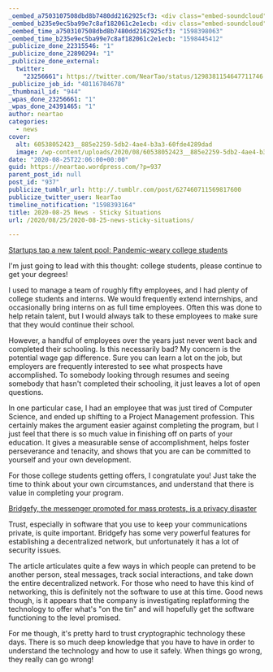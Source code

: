 ```yaml
---
_oembed_a7503107508dbd8b7480dd2162925cf3: <div class="embed-soundcloud"><iframe title="MPCBB289 - Long Way To Go by NearTao" width="500" height="400" scrolling="no" frameborder="no" src="https://w.soundcloud.com/player/?visual=true&url=https%3A%2F%2Fapi.soundcloud.com%2Ftracks%2F882069766&show_artwork=true&maxwidth=500&maxheight=750&dnt=1"></iframe></div>
_oembed_b235e9ec5ba99e7c8af182061c2e1ecb: <div class="embed-soundcloud"><iframe title="STBB703 - Greatest Destiny by NearTao" width="500" height="400" scrolling="no" frameborder="no" src="https://w.soundcloud.com/player/?visual=true&url=https%3A%2F%2Fapi.soundcloud.com%2Ftracks%2F882323482&show_artwork=true&maxwidth=500&maxheight=750&dnt=1"></iframe></div>
_oembed_time_a7503107508dbd8b7480dd2162925cf3: "1598398063"
_oembed_time_b235e9ec5ba99e7c8af182061c2e1ecb: "1598445412"
_publicize_done_22315546: "1"
_publicize_done_22890294: "1"
_publicize_done_external:
  twitter:
    "23256661": https://twitter.com/NearTao/status/1298381154647711746
_publicize_job_id: "48116784678"
_thumbnail_id: "944"
_wpas_done_23256661: "1"
_wpas_done_24391465: "1"
author: neartao
categories:
  - news
cover:
  alt: 60538052423__885e2259-5db2-4ae4-b3a3-60fde4289dad
  image: /wp-content/uploads/2020/08/60538052423__885e2259-5db2-4ae4-b3a3-60fde4289dad.jpeg
date: "2020-08-25T22:06:00+00:00"
guid: https://neartao.wordpress.com/?p=937
parent_post_id: null
post_id: "937"
publicize_tumblr_url: http://.tumblr.com/post/627460711569817600
publicize_twitter_user: NearTao
timeline_notification: "1598393164"
title: 2020-08-25 News - Sticky Situations
url: /2020/08/25/2020-08-25-news-sticky-situations/

---
```

[Startups tap a new talent pool: Pandemic-weary college students](https://www.nydailynews.com/careers-finance/sns-bb-startups-tap-college-student-talent-pool-20200819-ce5e5hwnzfbbpltypepcp7r6dq-story.html)

I'm just going to lead with this thought: college students, please continue to get your degrees!

I used to manage a team of roughly fifty employees, and I had plenty of college students and interns. We would frequently extend internships, and occasionally bring interns on as full time employees. Often this was done to help retain talent, but I would always talk to these employees to make sure that they would continue their school.

However, a handful of employees over the years just never went back and completed their schooling. Is this necessarily bad? My concern is the potential wage gap difference. Sure you can learn a lot on the job, but employers are frequently interested to see what prospects have accomplished. To somebody looking through resumes and seeing somebody that hasn't completed their schooling, it just leaves a lot of open questions.

In one particular case, I had an employee that was just tired of Computer Science, and ended up shifting to a Project Management profession. This certainly makes the argument easier against completing the program, but I just feel that there is so much value in finishing off on parts of your education. It gives a measurable sense of accomplishment, helps foster perseverance and tenacity, and shows that you are can be committed to yourself and your own development.

For those college students getting offers, I congratulate you! Just take the time to think about your own circumstances, and understand that there is value in completing your program.

[Bridgefy, the messenger promoted for mass protests, is a privacy disaster](https://arstechnica.com/features/2020/08/bridgefy-the-app-promoted-for-mass-protests-is-a-privacy-disaster/)

Trust, especially in software that you use to keep your communications private, is quite important. Bridgefy has some very powerful features for establishing a decentralized network, but unfortunately it has a lot of security issues.

The article articulates quite a few ways in which people can pretend to be another person, steal messages, track social interactions, and take down the entire decentralized network. For those who need to have this kind of networking, this is definitely not the software to use at this time. Good news though, is it appears that the company is investigating replatforming the technology to offer what's "on the tin" and will hopefully get the software functioning to the level promised.

For me though, it's pretty hard to trust cryptographic technology these days. There is so much deep knowledge that you have to have in order to understand the technology and how to use it safely. When things go wrong, they really can go wrong!
